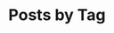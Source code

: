 ---
title: "Posts by Tag"
permalink: /tags/
layout: tags
author_profile: true
classes: wide
header:
  overlay_color: "#000"
  overlay_filter: "0.5"
  overlay_image: /assets/images/panther.jpg
  teaser: /assets/images/panther.jpg
  actions:
    - label: "🗃️ by Category"
      url: "/categories"
    - label: "📜 by Year"
      url: "/posts"
---